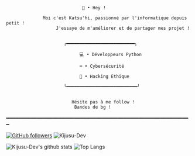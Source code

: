 							     🌴 • Hey !

				  Moi c'est Katsu'hi, passionné par l'informatique depuis petit !
				       J'essaye de m'améliorer et de partager mes projet ! 


						  ╭━━━━━━━━━━━━━━━━━━━━━━━━━━╮

					            💻 • Développeurs Python

					            ⌨️ • Cybersécurité

					            📱 • Hacking Ethique 
	
						  ╰━━━━━━━━━━━━━━━━━━━━━━━━━━━╯
							
							
						     Hésite pas à me follow !
							  Bandes de bg !
							
							
							
━━━━━━━━━━━━━━━━━━━━━━━━━━━━━━━━━━━━━━━━━━━━━━━━━━━━━━━━━━━━

[![GitHub followers](https://img.shields.io/github/followers/Kijusu-Dev?label=Follow&color=blueviolet&style=flat-square&logo=GitHub)](https://github.com/Kijusu-Dev/?tab=follow)
![Kijusu-Dev](https://komarev.com/ghpvc/?username=Kijusu-Dev&color=blueviolet&style=flat-square)

![Kijusu-Dev's github stats](https://github-readme-stats.vercel.app/api?username=Kijusu-Dev&show_icons=true&hide_border=true&theme=radical&cache_seconds=1800&include_all_commits=true&count_private=true&line_height=24px)
![Top Langs](https://github-readme-stats.vercel.app/api/top-langs/?username=Kijusu-Dev&layout=compact&theme=radical&cache_seconds=1800&langs_count=1000&hide_border=true)
